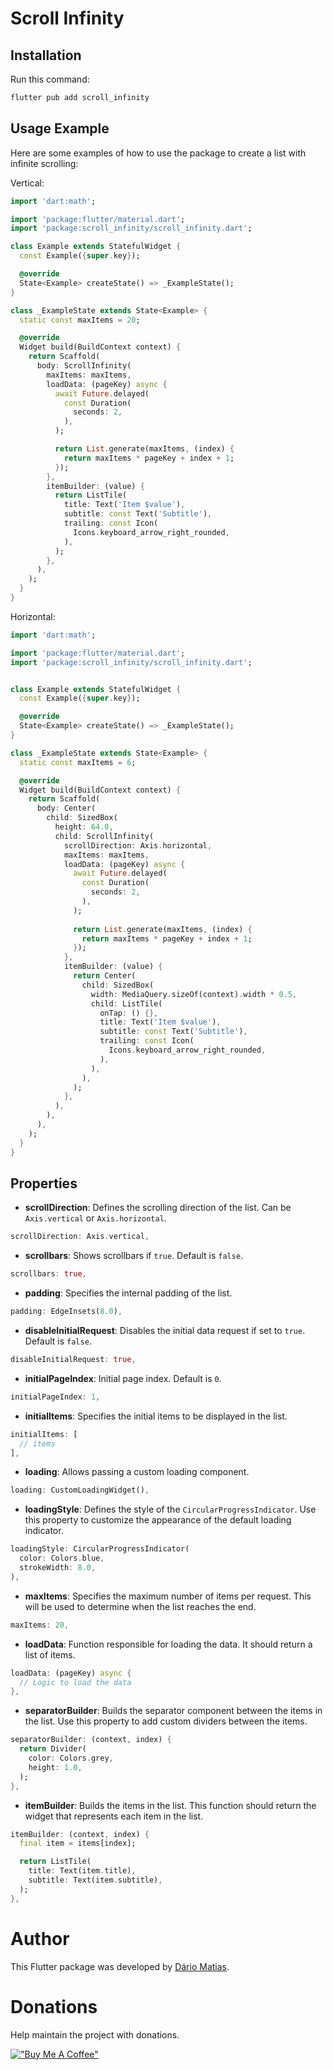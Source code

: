# Scroll Infinity

## Installation
Run this command:
```bash
flutter pub add scroll_infinity
```

## Usage Example
Here are some examples of how to use the package to create a list with infinite scrolling:

Vertical:
```dart
import 'dart:math';

import 'package:flutter/material.dart';
import 'package:scroll_infinity/scroll_infinity.dart';

class Example extends StatefulWidget {
  const Example({super.key});

  @override
  State<Example> createState() => _ExampleState();
}

class _ExampleState extends State<Example> {
  static const maxItems = 20;

  @override
  Widget build(BuildContext context) {
    return Scaffold(
      body: ScrollInfinity(
        maxItems: maxItems,
        loadData: (pageKey) async {
          await Future.delayed(
            const Duration(
              seconds: 2,
            ),
          );

          return List.generate(maxItems, (index) {
            return maxItems * pageKey + index + 1;
          });
        },
        itemBuilder: (value) {
          return ListTile(
            title: Text('Item $value'),
            subtitle: const Text('Subtitle'),
            trailing: const Icon(
              Icons.keyboard_arrow_right_rounded,
            ),
          );
        },
      ),
    );
  }
}
```

Horizontal:
```dart
import 'dart:math';

import 'package:flutter/material.dart';
import 'package:scroll_infinity/scroll_infinity.dart';


class Example extends StatefulWidget {
  const Example({super.key});

  @override
  State<Example> createState() => _ExampleState();
}

class _ExampleState extends State<Example> {
  static const maxItems = 6;

  @override
  Widget build(BuildContext context) {
    return Scaffold(
      body: Center(
        child: SizedBox(
          height: 64.0,
          child: ScrollInfinity(
            scrollDirection: Axis.horizontal,
            maxItems: maxItems,
            loadData: (pageKey) async {
              await Future.delayed(
                const Duration(
                  seconds: 2,
                ),
              );
        
              return List.generate(maxItems, (index) {
                return maxItems * pageKey + index + 1;
              });
            },
            itemBuilder: (value) {
              return Center(
                child: SizedBox(
                  width: MediaQuery.sizeOf(context).width * 0.5,
                  child: ListTile(
                    onTap: () {},
                    title: Text('Item $value'),
                    subtitle: const Text('Subtitle'),
                    trailing: const Icon(
                      Icons.keyboard_arrow_right_rounded,
                    ),
                  ),
                ),
              );
            },
          ),
        ),
      ),
    );
  }
}
```

## Properties

- **scrollDirection**: Defines the scrolling direction of the list. Can be `Axis.vertical` or `Axis.horizontal`.
```dart
scrollDirection: Axis.vertical,
```

- **scrollbars**: Shows scrollbars if `true`. Default is `false`.
```dart
scrollbars: true,
```

- **padding**: Specifies the internal padding of the list.
```dart
padding: EdgeInsets(8.0),
```

- **disableInitialRequest**: Disables the initial data request if set to `true`. Default is `false`.
```dart
disableInitialRequest: true,
```

- **initialPageIndex**: Initial page index. Default is `0`.
```dart
initialPageIndex: 1,
```

- **initialItems**: Specifies the initial items to be displayed in the list.
```dart
initialItems: [
  // items
],
```

- **loading**: Allows passing a custom loading component.
```dart
loading: CustomLoadingWidget(),
```

- **loadingStyle**: Defines the style of the `CircularProgressIndicator`. Use this property to customize the appearance of the default loading indicator.
```dart
loadingStyle: CircularProgressIndicator(
  color: Colors.blue,
  strokeWidth: 8.0,
),
```

- **maxItems**: Specifies the maximum number of items per request. This will be used to determine when the list reaches the end.
```dart
maxItems: 20,
```

- **loadData**: Function responsible for loading the data. It should return a list of items.
```dart
loadData: (pageKey) async {
  // Logic to load the data
},
```

- **separatorBuilder**: Builds the separator component between the items in the list. Use this property to add custom dividers between the items.
```dart
separatorBuilder: (context, index) {
  return Divider(
    color: Colors.grey,
    height: 1.0,
  );
},
```

- **itemBuilder**: Builds the items in the list. This function should return the widget that represents each item in the list.
```dart
itemBuilder: (context, index) {
  final item = items[index];

  return ListTile(
    title: Text(item.title),
    subtitle: Text(item.subtitle),
  );
},
```

# Author
This Flutter package was developed by [Dário Matias](https://github.com/dariomatias-dev).

# Donations

Help maintain the project with donations.

[!["Buy Me A Coffee"](https://www.buymeacoffee.com/assets/img/custom_images/orange_img.png)](https://www.buymeacoffee.com/dariomatias)
